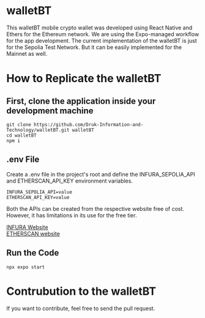 # walletBT
This walletBT mobile crypto wallet was developed using React Native and Ethers for the Ethereum network. We are using the Expo-managed workflow for the app development.
The current implementation of the walletBT is just for the Sepolia Test Network. But it can be easily implemented for the Mainnet as well.

# How to Replicate the walletBT
## First, clone the application inside your development machine
```
git clone https://github.com/Druk-Information-and-Technology/walletBT.git walletBT
cd walletBT
npm i
```
## .env File
Create a .env file in the project's root and define the INFURA_SEPOLIA_API and ETHERSCAN_API_KEY environment variables.
```
INFURA_SEPOLIA_API=value
ETHERSCAN_API_KEY=value
```

Both the APIs can be created from the respective website free of cost. However, it has limitations in its use for the free tier.

[INFURA Website](https://www.infura.io/) \
[ETHERSCAN website](https://etherscan.io/)

## Run the Code
```
npx expo start

```

# Contrubution to the walletBT
If you want to contribute, feel free to send the pull request. 


